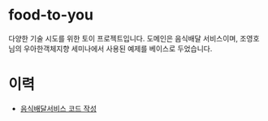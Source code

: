 # food-to-you

다양한 기술 시도를 위한 토이 프로젝트입니다. 도메인은 음식배달 서비스이며, 조영호님의 우아한객체지향 세미나에서 사용된 예제를 베이스로 두었습니다.

# 이력

* [음식배달서비스 코드 작성](https://github.com/CheolhoJeon/food-to-you/issues/3)
